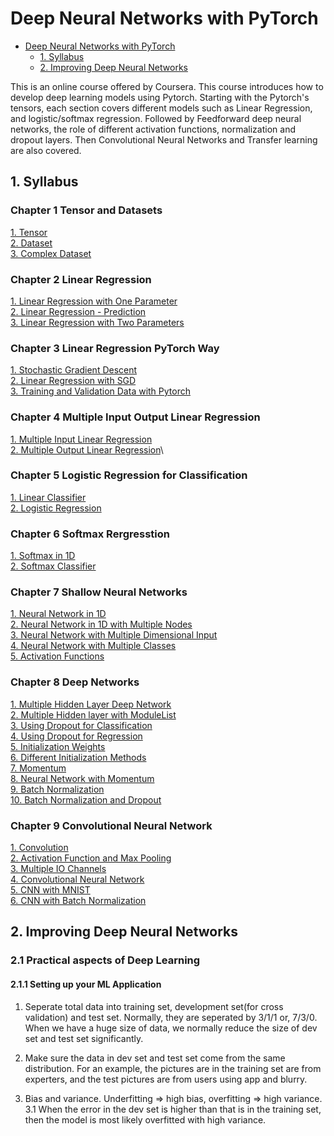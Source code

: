 # Deep Neural Networks with PyTorch
<!-- GFM-TOC -->
* [Deep Neural Networks with PyTorch](#Deep-Neural-Networks-with-PyTorch)
    * [1. Syllabus](#1-Syllabus)
    * [2. Improving Deep Neural Networks](#2-Improving-Deep-Neural-Networks)
<!-- GFM-TOC -->
This is an online course offered by Coursera. This course introduces how to develop deep learning models using Pytorch. 
Starting with the Pytorch's tensors, each section covers different models such as Linear Regression, and logistic/softmax regression.
Followed by Feedforward deep neural networks, the role of different activation functions, 
normalization and dropout layers. Then Convolutional Neural Networks and Transfer learning are also covered.

##  1. Syllabus
### Chapter 1 Tensor and Datasets
[1\. Tensor](https://github.com/yshiyi/Deep-Neural-Networks-with-PyTorch/blob/main/Chapter01_01Tensor.py
)\
[2\. Dataset](https://github.com/yshiyi/Deep-Neural-Networks-with-PyTorch/blob/main/Chapter01_02Dataset.py)\
[3\. Complex Dataset](https://github.com/yshiyi/Deep-Neural-Networks-with-PyTorch/blob/main/Chapter01_03Complex_Dataset.py)

### Chapter 2 Linear Regression
[1\. Linear Regression with One Parameter](https://github.com/yshiyi/Deep-Neural-Networks-with-PyTorch/blob/main/Chapter02_01LinearRegression_1P.py)\
[2\. Linear Regression - Prediction](https://github.com/yshiyi/Deep-Neural-Networks-with-PyTorch/blob/main/Chapter02_02LinearRegression.py)\
[3\. Linear Regression with Two Parameters](https://github.com/yshiyi/Deep-Neural-Networks-with-PyTorch/blob/main/Chapter02_03LinearRegression_2P.py)

### Chapter 3 Linear Regression PyTorch Way
[1\. Stochastic Gradient Descent](https://github.com/yshiyi/Deep-Neural-Networks-with-PyTorch/blob/main/Chapter03_01StochasticGradientDescent.py)\
[2\. Linear Regression with SGD](https://github.com/yshiyi/Deep-Neural-Networks-with-PyTorch/blob/main/Chapter03_02LR_SGD.py)\
[3\. Training and Validation Data with Pytorch](https://github.com/yshiyi/Deep-Neural-Networks-with-PyTorch/blob/main/Chapter03_03Validation.py)

### Chapter 4 Multiple Input Output Linear Regression
[1\. Multiple Input Linear Regression ](https://github.com/yshiyi/Deep-Neural-Networks-with-PyTorch/blob/main/Chapter04_01MultipleLR.py)\
[2\. Multiple Output Linear Regression](https://github.com/yshiyi/Deep-Neural-Networks-with-PyTorch/blob/main/Chapter04_02MultipleOutputLR.py)\

### Chapter 5 Logistic Regression for Classification
[1\. Linear Classifier](https://github.com/yshiyi/Deep-Neural-Networks-with-PyTorch/blob/main/Chapter05_01LinearClassifier.py)\
[2\. Logistic Regression](https://github.com/yshiyi/Deep-Neural-Networks-with-PyTorch/blob/main/Chapter05_02LogisticRegression.py)

### Chapter 6 Softmax Rergresstion
[1\. Softmax in 1D](https://github.com/yshiyi/Deep-Neural-Networks-with-PyTorch/blob/main/Chapter06_01Softmax1D.py)\
[2\. Softmax Classifier](https://github.com/yshiyi/Deep-Neural-Networks-with-PyTorch/blob/main/Chapter06_02SoftmaxClassifier.py)

### Chapter 7 Shallow Neural Networks
[1\. Neural Network in 1D](https://github.com/yshiyi/Deep-Neural-Networks-with-PyTorch/blob/main/Chapter07_01NN1D.py)\
[2\. Neural Network in 1D with Multiple Nodes](https://github.com/yshiyi/Deep-Neural-Networks-with-PyTorch/blob/main/Chapter07_02NN1D_MultiNode.py)\
[3\. Neural Network with Multiple Dimensional Input](https://github.com/yshiyi/Deep-Neural-Networks-with-PyTorch/blob/main/Chapter07_03NNMultiDim.py)\
[4\. Neural Network with Multiple Classes](https://github.com/yshiyi/Deep-Neural-Networks-with-PyTorch/blob/main/Chapter07_04NNMultiClass.py)\
[5\. Activation Functions](https://github.com/yshiyi/Deep-Neural-Networks-with-PyTorch/blob/main/Chapter07_05ActivationFunctions.py)

### Chapter 8 Deep Networks
[1\. Multiple Hidden Layer Deep Network](https://github.com/yshiyi/Deep-Neural-Networks-with-PyTorch/blob/main/Chapter08_01MultiLayer.py)\
[2\. Multiple Hidden layer with ModuleList](https://github.com/yshiyi/Deep-Neural-Networks-with-PyTorch/blob/main/Chapter08_02MultiLayer_ModuleList.py)\
[3\. Using Dropout for Classification](https://github.com/yshiyi/Deep-Neural-Networks-with-PyTorch/blob/main/Chapter08_03Dropout.py)\
[4\. Using Dropout for Regression](https://github.com/yshiyi/Deep-Neural-Networks-with-PyTorch/blob/main/Chapter08_04DropoutRegression.py)\
[5\. Initialization Weights](https://github.com/yshiyi/Deep-Neural-Networks-with-PyTorch/blob/main/Chapter08_05InitializationWeights.py)\
[6\. Different Initialization Methods](https://github.com/yshiyi/Deep-Neural-Networks-with-PyTorch/blob/main/Chapter08_06DifferentInitialization.py)\
[7\. Momentum](https://github.com/yshiyi/Deep-Neural-Networks-with-PyTorch/blob/main/Chapter08_07Momentum.py)\
[8\. Neural Network with Momentum](https://github.com/yshiyi/Deep-Neural-Networks-with-PyTorch/blob/main/Chapter08_08NNwithMomentum.py)\
[9\. Batch Normalization](https://github.com/yshiyi/Deep-Neural-Networks-with-PyTorch/blob/main/Chapter08_09BatchNormalization.py)\
[10\. Batch Normalization and Dropout](https://github.com/yshiyi/Deep-Neural-Networks-with-PyTorch/blob/main/Chapter08_10Batch%26Dropout.py)

### Chapter 9 Convolutional Neural Network
[1\. Convolution](https://github.com/yshiyi/Deep-Neural-Networks-with-PyTorch/blob/main/Chapter09_01Convolution.py)\
[2\. Activation Function and Max Pooling](https://github.com/yshiyi/Deep-Neural-Networks-with-PyTorch/blob/main/Chapter09_02ActFunc%26MaxPool.py)\
[3\. Multiple IO Channels](https://github.com/yshiyi/Deep-Neural-Networks-with-PyTorch/blob/main/Chapter09_03MultiIN%26MultiOUT.py)\
[4\. Convolutional Neural Network](https://github.com/yshiyi/Deep-Neural-Networks-with-PyTorch/blob/main/Chapter09_04CNN.py)\
[5\. CNN with MNIST](https://github.com/yshiyi/Deep-Neural-Networks-with-PyTorch/blob/main/Chapter09_05CNNwithMNIST.py)\
[6\. CNN with Batch Normalization](https://github.com/yshiyi/Deep-Neural-Networks-with-PyTorch/blob/main/Chapter09_06CNNwithBatchNormalization.py)


##  2. Improving Deep Neural Networks
### 2.1 Practical aspects of Deep Learning
####  2.1.1 Setting up your ML Application
1. Seperate total data into training set, development set(for cross validation) and test set. Normally, they are seperated by 3/1/1 or, 7/3/0. When we have a huge size of data, we normally reduce the size of dev set and test set significantly.
2. Make sure the data in dev set and test set come from the same distribution. For an example, the pictures are in the training set are from experters, and the test pictures are from users using app and blurry.

3. Bias and variance. Underfitting => high bias, overfitting => high variance. 
3.1 When the error in the dev set is higher than that is in the training set, then the model is most likely overfitted with high variance. 



























